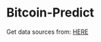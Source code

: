 # Bitcoin-Predict
Get data sources from:
[HERE](https://www.kaggle.com/mczielinski/bitcoin-historical-data)

